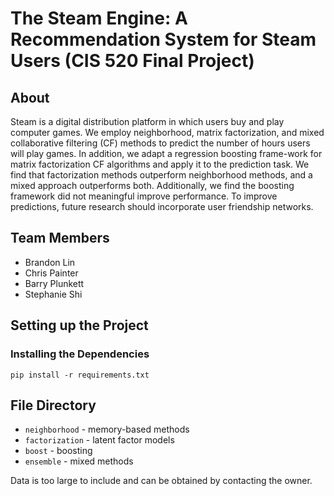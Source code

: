 # The Steam Engine: A Recommendation System for Steam Users (CIS 520 Final Project)
## About
Steam is a digital distribution platform in which users buy and play computer games.  We employ neighborhood, matrix factorization, and mixed collaborative filtering (CF) methods to predict the number of hours users will play games. In addition, we adapt a regression boosting frame-work for matrix factorization CF algorithms and apply it to the prediction task. We find that factorization methods outperform neighborhood methods, and a mixed approach outperforms both. Additionally, we find the boosting framework did not meaningful improve performance. To improve predictions, future research should incorporate user friendship networks.

## Team Members
* Brandon Lin
* Chris Painter
* Barry Plunkett
* Stephanie Shi

## Setting up the Project
### Installing the Dependencies
`pip install -r requirements.txt`

## File Directory
* `neighborhood` - memory-based methods
* `factorization` -  latent factor models
* `boost` - boosting
* `ensemble` - mixed methods

Data is too large to include and can be obtained by contacting the owner.
